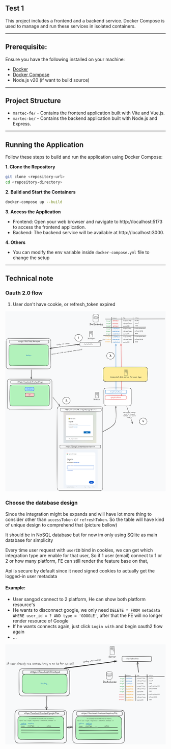 ## Test 1

This project includes a frontend and a backend service. Docker Compose is used to manage and run these services in
isolated containers.
****

## Prerequisite:

Ensure you have the following installed on your machine:

- [Docker](https://docs.docker.com/get-docker/)
- [Docker Compose](https://docs.docker.com/compose/install/)
- Node.js v20 (if want to build source)

****

## Project Structure

- `martec-fe/` - Contains the frontend application built with Vite and Vue.js.
- `martec-be/` - Contains the backend application built with Node.js and Express.

****

## Running the Application

Follow these steps to build and run the application using Docker Compose:

**1. Clone the Repository**

   ```bash
   git clone <repository-url>
   cd <repository-directory>
   ```

**2. Build and Start the Containers**

   ```bash
   docker-compose up --build
   ```

**3. Access the Application**

* Frontend: Open your web browser and navigate to http://localhost:5173 to access the frontend application.
* Backend: The backend service will be available at http://localhost:3000.

**4. Others**

* You can modify the env variable inside `docker-compose.yml` file to change the setup

******

## Technical note

### Oauth 2.0 flow

1. User don't have cookie, or refresh_token expired

![img.png](pic/oauthflow.png)

### Choose the database design

Since the integration might be expands and will have lot more thing to consider other than `accessToken`
or `refreshToken`.
So the table will have kind of unique design to comprehend that (picture bellow)

It should be in NoSQL database but for now im only using SQlite as main database for simplicity

Every time user request with `userID` bind in cookies, we can get which integration type are enable for that user,
So if 1 user (email) connect to 1 or 2 or how many platform, FE can still render the feature base on that,

Api is secure by default since it need signed cookies to actually get the logged-in user metadata

#### Example:

- User sangpd connect to 2 platform, He can show both platform resource's
- He wants to disconnect google, we only need `DELETE * FROM metadata WHERE user_id = ? AND type = 'GOOGLE'`, after that
  the FE will no longer render resource of Google
- If he wants connects again, just click `Login with` and begin oauth2 flow again
- ...

![img.png](pic/flow1.png)